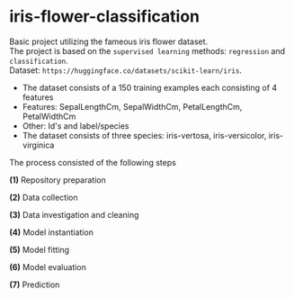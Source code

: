 # iris-flower-classification
Basic project utilizing the fameous iris flower dataset.<br>
The project is based on the `supervised learning` methods: `regression` and `classification`.<br>
Dataset: `https://huggingface.co/datasets/scikit-learn/iris`.<br>
* The dataset consists of a 150 training examples each consisting of 4 features
* Features: SepalLengthCm, SepalWidthCm, PetalLengthCm, PetalWidthCm
* Other: Id's and label/species
* The dataset consists of three species: iris-vertosa, iris-versicolor, iris-virginica

The process consisted of the following steps

**(1)** Repository preparation

**(2)** Data collection

**(3)** Data investigation and cleaning

**(4)** Model instantiation

**(5)** Model fitting

**(6)** Model evaluation

**(7)** Prediction
